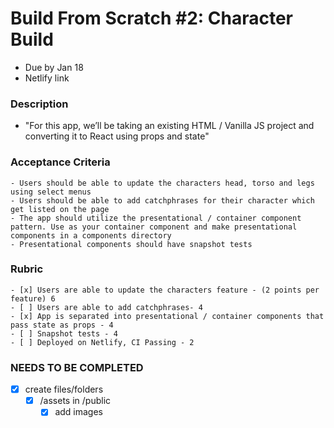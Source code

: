 # Build From Scratch #2: Character Build

- Due by Jan 18
- Netlify link

### Description

- "For this app, we’ll be taking an existing HTML / Vanilla JS project and converting it to React using props and state"

### Acceptance Criteria

    - Users should be able to update the characters head, torso and legs using select menus
    - Users should be able to add catchphrases for their character which get listed on the page
    - The app should utilize the presentational / container component pattern. Use as your container component and make presentational components in a components directory
    - Presentational components should have snapshot tests

### Rubric

    - [x] Users are able to update the characters feature - (2 points per feature) 6
    - [ ] Users are able to add catchphrases- 4
    - [x] App is separated into presentational / container components that pass state as props - 4
    - [ ] Snapshot tests - 4
    - [ ] Deployed on Netlify, CI Passing - 2

### NEEDS TO BE COMPLETED

- [x] create files/folders
  - [x] /assets in /public
    - [x] add images
